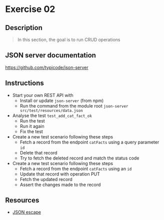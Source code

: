 # Exercise 02

## Description 
> In this section, the goal is to run CRUD operations

## JSON server documentation 
https://github.com/typicode/json-server

## Instructions 

* Start your own REST API with 
    * Install or update `json-server` (from npm) 
    * Run the command from the module root `json-server src/test/resources/data.json`
* Analyse the test `test_add_cat_fact_ok`
    * Run the test 
    * Run it again
    * Fix the test
* Create a new test scenario following these steps
   * Fetch a record from the endpoint `catFacts` using a query parameter `id`
   * Delete that record
   * Try to fetch the deleted record and match the status code
* Create a new test scenario following these steps
   * Fetch a record from the endpoint `catFacts` using an `id`
   * Update that record with operation PUT
   * Fetch the updated record 
   * Assert the changes made to the record 

## Resources
* [JSON escape](https://www.freeformatter.com/json-escape.html)
